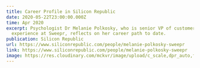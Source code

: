 ```yaml
---
title: Career Profile in Silicon Republic
date: 2020-05-22T23:00:00.000Z
time: Apr 2020
excerpt: Psychologist Dr Melanie Polkosky, who is senior VP of customer
  experience at Sweepr, reflects on her career path to date.
publication: Silicon Republic
url: https://www.siliconrepublic.com/people/melanie-polkosky-sweepr
link: https://www.siliconrepublic.com/people/melanie-polkosky-sweepr
image: https://res.cloudinary.com/mckvr/image/upload/c_scale,dpr_auto,f_auto,h_320,q_auto,w_550/v1591450355/adobestock-294978260_ckrkyb.jpg
---
```

